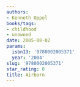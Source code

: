 ```yaml
---
authors:
- Kenneth Oppel
books/tags:
- childhood
- unowned
date: 2005-08-02
params:
  isbn13: '9780002005371'
  year: '2004'
slug: '9780002005371'
star_rating: 0
title: Airborn
---
```


<!--more-->